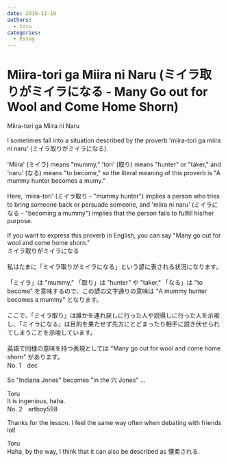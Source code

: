 ```yaml
---
date: 2018-11-10
authors:
  - toru
categories:
  - Essay
---
```


<h1 id="subject_show">Miira-tori ga Miira ni Naru (ミイラ取りがミイラになる - Many Go out for Wool and Come Home Shorn)</h1>
<div class="date" hidden>Nov 10, 2018 21:33</div>
<div id="post"><div id="body_show_ori">
Miira-tori ga Miira ni Naru<br/><br/>I sometimes fall into a situation described by the proverb 'miira-tori ga miira ni naru' (ミイラ取りがミイラになる).<br/><br/>'Miira' (ミイラ) means "mummy," 'tori' (取り) means "hunter" or "taker," and 'naru' (なる) means "to become," so the literal meaning of this proverb is "A mummy hunter becomes a mumy."<br/><br/>Here, 'miira-tori' (ミイラ取り - "mummy hunter") implies a person who tries to bring someone back or persuade someone, and 'miira ni naru' (ミイラになる - "becoming a mummy") implies that the person fails to fulfill his/her purpose.<br/><br/>If you want to express this proverb in English, you can say "Many go out for wool and come home shorn."
</div></div>

<!-- more -->

<div id="post_ja"><div id="body_show_mo">
ミイラ取りがミイラになる<br/><br/>私はたまに「ミイラ取りがミイラになる」という諺に表される状況になります。<br/><br/>「ミイラ」は "mummy," 「取り」は ”hunter” や "taker," 「なる」は "to become" を意味するので、この諺の文字通りの意味は "A mummy hunter becomes a mummy" となります。<br/><br/>ここで、「ミイラ取り」は誰かを連れ戻しに行った人や説得しに行った人を示唆し、「ミイラになる」は目的を果たせず先方にとどまったり相手に説き伏せられてしまうことを示唆しています。<br/><br/>英語で同様の意味を持つ表現としては "Many go out for wool and come home shorn" があります。
</div></div>
<div id="block"><div class="first_name"> No. 1　<span class="just_name">dec</span></div><div id="block2">
<p class="comment_small">
 So "Indiana Jones" becomes "in the 穴 Jones" ...
</p>

</div><div class="name"><span class="just_name">Toru</span><br>
It is ingenious, haha.
</div>
</div>
<div id="block"><div class="first_name"> No. 2　<span class="just_name">artboy598</span></div><div id="block2">
<p class="comment_small">
 Thanks for the lesson.  I feel the same way often when debating with friends lol!
</p>

</div><div class="name"><span class="just_name">Toru</span><br>
Haha, by the way, I think that it can also be described as 懐柔される.
</div>
</div>
